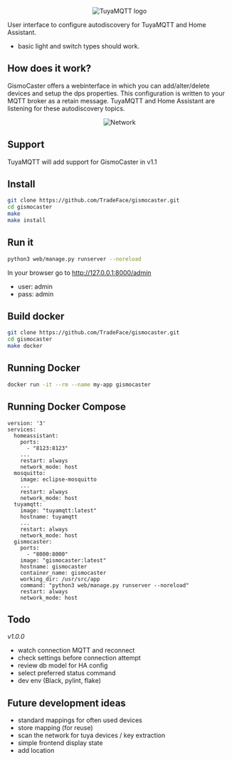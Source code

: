 
<p align="center"><img alt="TuyaMQTT logo" src="https://github.com/TradeFace/tuyamqtt/blob/development/docs/gismocaster_logo.png?raw=true"></p>
User interface to configure autodiscovery for TuyaMQTT and Home Assistant. 

- basic light and switch types should work. 

How does it work?
---------------
GismoCaster offers a webinterface in which you can add/alter/delete devices and setup the dps properties. This configuration is written to your MQTT broker as a retain message. 
TuyaMQTT and Home Assistant are listening for these autodiscovery topics. 

<p align="center"><img alt="Network" src="https://github.com/TradeFace/tuyamqtt/blob/development/docs/network_bg.png?raw=true"></p>

Support
------------
TuyaMQTT will add support for GismoCaster in v1.1

Install
------
```bash
git clone https://github.com/TradeFace/gismocaster.git
cd gismocaster
make
make install
```

Run it
--------------
```bash
python3 web/manage.py runserver --noreload
```
In your browser go to http://127.0.0.1:8000/admin

- user: admin
- pass: admin

Build docker
-------
```bash
git clone https://github.com/TradeFace/gismocaster.git
cd gismocaster
make docker
```

Running Docker
------------
```bash
docker run -it --rm --name my-app gismocaster
```

Running Docker Compose
-------------
```docker
version: '3'
services:
  homeassistant:
    ports: 
      - "8123:8123"
    ...
    restart: always
    network_mode: host
  mosquitto:
    image: eclipse-mosquitto
    ...
    restart: always
    network_mode: host
  tuyamqtt:
    image: "tuyamqtt:latest"
    hostname: tuyamqtt 
    ...
    restart: always
    network_mode: host
  gismocaster:
    ports: 
      - "8000:8000"
    image: "gismocaster:latest"
    hostname: gismocaster 
    container_name: gismocaster
    working_dir: /usr/src/app    
    command: "python3 web/manage.py runserver --noreload"
    restart: always
    network_mode: host
```


Todo
----
_v1.0.0_
- watch connection MQTT and reconnect
- check settings before connection attempt
- review db model for HA config
- select preferred status command
- dev env (Black, pylint, flake)


Future development ideas
--------
- standard mappings for often used devices
- store mapping (for reuse)
- scan the network for tuya devices / key extraction
- simple frontend display state
- add location

